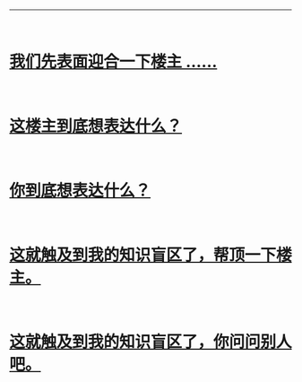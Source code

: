 
<br>

---

<br>

# [我们先表面迎合一下楼主 ……](https://i.imgur.com/2vIFuU8.jpg)

<br>

# [这楼主到底想表达什么？](https://i.imgur.com/QnQo2c6.jpg)

<br>

# [你到底想表达什么？](https://i.imgur.com/Z2NN0RQ.jpg)

<br>

# [这就触及到我的知识盲区了，帮顶一下楼主。](https://i.imgur.com/iZ5PphU.jpg)

<br>

# [这就触及到我的知识盲区了，你问问别人吧。](https://i.imgur.com/UFQrJJU.jpg)
